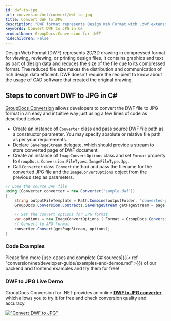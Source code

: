 ```yaml
---
id: dwf-to-jpg
url: conversion/net/convert/dwf-to-jpg
title: Convert DWF to JPG
description: "DWF format represents Design Web Format with .dwf extension. Learn how to convert DWF to JPG file programmatically in C# language using GroupDocs.Conversion for .NET library."
keywords: Convert DWF to JPG in C#
productName: GroupDocs.Conversion for .NET
hideChildren: False
---
```


Design Web Format (DWF) represents 2D/3D drawing in compressed format for viewing, reviewing, or printing design files. It contains graphics and text as part of design data and reduces the size of the file due to its compressed format. The reduced file size makes the distribution and communication of rich design data efficient. DWF doesn't require the recipient to know about the usage of CAD software that created the original drawing.

## Steps to convert DWF to JPG in C#

[GroupDocs.Conversion](https://products.groupdocs.com/conversion/net) allows developers to convert the DWF file to JPG format in an easy and intuitive way just using a few lines of code as described below:

* Create an instance of `Converter` class and pass source DWF file path as a constructor parameter. You may specify absolute or relative file path as per your requirements. 
* Declare `SavePageStream` delegate, which should provide a stream to store converted page of DWF document.
* Create an instance of `ImageConvertOptions` class and set `Format` property to `GroupDocs.Conversion.FileTypes.ImageFileType.Jpg`.
* Call `Converter` class `Convert` method and pass the filename for the converted JPG file and the `ImageConvertOptions` object from the previous step as parameters.

```csharp
// Load the source DWF file
using (Converter converter = new Converter("sample.dwf"))
{
    string outputFileTemplate = Path.Combine(outputFolder, "converted-page-{0}.jpg");
    GroupDocs.Conversion.Contracts.SavePageStream getPageStream = page => new FileStream(string.Format(outputFileTemplate, page), FileMode.Create);

    // Set the convert options for JPG format
    var options = new ImageConvertOptions { Format = GroupDocs.Conversion.FileTypes.ImageFileType.Jpg };   
    // Convert to JPG format
    converter.Convert(getPageStream, options);
}
```

### Code Examples

Please find more [use-cases and complete C# sources]({{< ref "conversion/net/developer-guide/examples-and-demos.md" >}}) of our backend and frontend examples and try them for free!

### DWF to JPG Live Demo

GroupDocs.Conversion for .NET provides an online [**DWF to JPG converter**](https://products.groupdocs.app/conversion/dwf-to-jpg), which allows you to try it for free and check conversion quality and accuracy.

[!["Convert DWF to JPG"](conversion/net/images/convert-to-jpg/convert-dwf-to-jpg.png)](https://products.groupdocs.app/conversion/dwf-to-jpg)